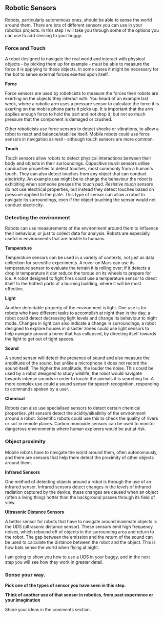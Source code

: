 [comment]: # (
Is this step open? Y/N
If so, short description of this step:
Related links:
Related files:
)

## Robotic Sensors

Robots, particularly autonomous ones, should be able to sense the world around them. There are lots of different sensors you can use in your robotics projects. In this step I will take you through some of the options you can use to add sensing to your buggy.

### Force and Touch

A robot designed to navigate the real world and interact with physical objects - by picking them up for example - must be able to measure the force it is applying to these objects. In some cases it might be necessary for the bot to sense external forces exerted upon itself.

**Force**

Force sensors are used by roboticists to measure the forces their robots are exerting on the objects they interact with. You heard of an example last week, where a robotic arm uses a pressure sensor to calculate the force it is exerting on the mobile phone parts it picks up. It is important that the arm applies enough force to hold the part and not drop it, but not so much pressure that the component is damaged or crushed.

Other roboticists use force sensors to detect shocks or vibrations, to allow a robot to react and balance/stabilise itself. Mobile robots could use force sensors in navigation as well - although touch sensors are more common.

**Touch**

Touch sensors allow robots to detect physical interactions between their body and objects in their surroundings. *Capacitive touch* sensors utilise conductive properties to detect touches, most commonly from a human's touch. They can also detect touches from any object that can conduct electricity. An example use might be to change the behaviour the robot is exhibiting when someone presses the touch pad. *Resistive touch* sensors do not use electrical properties, but instead they detect touches based on pressure applied to the plate. This type of sensor can allow a robot to navigate its surroundings, even if the object touching the sensor would not conduct electricity.

### Detecting the environment

Robots can use measurements of the environment around them to influence their behaviour, or just to collect data for analysis. Robots are especially useful in environments that are hostile to humans.

**Temperature**

Temperature sensors can be used in a variety of contexts, not just as data collection for scientific experiments. A rover on Mars can use its temperature sensor to evaluate the terrain it is rolling over; if it detects a drop in temperature it can reduce the torque on its wheels to prepare for ice. A robot designed to fight fires could use a temperature sensor to direct itself to the hottest parts of a burning building, where it will be most effective.

**Light**

Another detectable property of the environment is light. One use is for robots who have different tasks to accomplish at night than in the day; a robot could detect decreasing light levels and change its behaviour to night mode. Changes in light can also indicate a change in surroundings; a robot designed to explore houses in disaster zones could use light sensors to help navigate around a home that has collapsed, by directing itself towards the light to get out of tight spaces.

**Sound**

A sound sensor will detect the presence of sound and also measure the amplitude of the sound, but unlike a microphone it does not record the sound itself. The higher the amplitude, the louder the noise. This could be used by a robot designed to study wildlife, the robot would navigate towards intense sounds in order to locate the animals it is searching for. A more complex use could a sound sensor for speech recognition, responding to commands spoken by a user. 

**Chemical**

Robots can also use specialised sensors to detect certain chemical properties. *pH* sensors detect the acidity/alkalinity of the environment around a robot. Scientific robots could use this to check the quality of rivers or soil in remote places. Carbon monoxide sensors can be used to monitor dangerous environments where human explorers would be put at risk.

### Object proximity

Mobile robots have to navigate the world around them, often autonomously, and there are sensors that help them detect the proximity of other objects around them.

**Infrared Sensors**

One method of detecting objects around a robot is through the use of an infrared sensor. Infrared sensors detect changes in the levels of infrared radiation captured by the device, these changes are caused when an object (often a living thing) hotter than the background passes through its field of view.

**Ultrasonic Distance Sensors**

A better sensor for robots that have to navigate around inanimate objects is the UDS (ultrasonic distance sensor). These sensors emit high frequency noises, which rebound off of objects in the surrounding area and return to the robot. The gap between the emission and the return of the sound can be used to calculate the distance between the robot and the object. This is  how bats sense the world when flying at night.

I am going to show you how to use a UDS in your buggy, and in the next step you will see how they work in greater detail.

### Sense your way.

**Pick one of the types of sensor you have seen in this step.**

**Think of another use of that sensor in robotics, from past experience or your imagination**

Share your ideas in the comments section.
